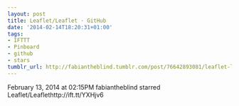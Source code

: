 ```yaml
---
layout: post
title: Leaflet/Leaflet · GitHub
date: '2014-02-14T18:20:31+01:00'
tags:
- IFTTT
- Pinboard
- github
- stars
tumblr_url: http://fabiantheblind.tumblr.com/post/76642893081/leaflet-leaflet-github
---
```

February 13, 2014 at 02:15PM
fabiantheblind starred Leaflet/Leaflethttp://ift.tt/YXHjv6
